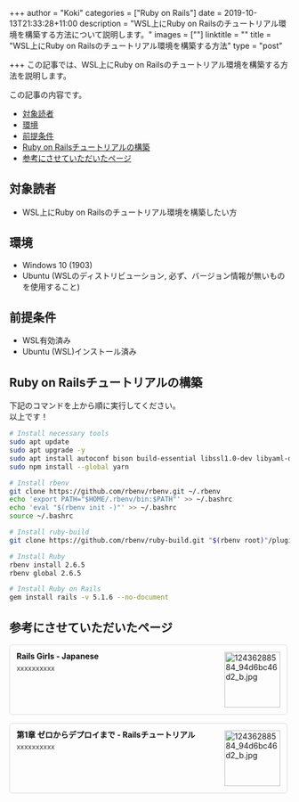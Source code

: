 ﻿+++
author = "Koki"
categories = ["Ruby on Rails"]
date = 2019-10-13T21:33:28+11:00
description = "WSL上にRuby on Railsのチュートリアル環境を構築する方法について説明します。"
images = [""]
linktitle = ""
title = "WSL上にRuby on Railsのチュートリアル環境を構築する方法"
type = "post"

+++
この記事では、WSL上にRuby on Railsのチュートリアル環境を構築する方法を説明します。

この記事の内容です。

- <font color="#1111cc">[対象読者](#%E5%AF%BE%E8%B1%A1%E8%AA%AD%E8%80%85)</font>
- <font color="#1111cc">[環境](#%E7%92%B0%E5%A2%83)</font>
- <font color="#1111cc">[前提条件](#%E5%89%8D%E6%8F%90%E6%9D%A1%E4%BB%B6)</font>
- <font color="#1111cc">[Ruby on Railsチュートリアルの構築](#ruby-on-rails%E3%83%81%E3%83%A5%E3%83%BC%E3%83%88%E3%83%AA%E3%82%A2%E3%83%AB%E3%81%AE%E6%A7%8B%E7%AF%89)</font>
- <font color="#1111cc">[参考にさせていただいたページ](#%E5%8F%82%E8%80%83%E3%81%AB%E3%81%95%E3%81%9B%E3%81%A6%E3%81%84%E3%81%9F%E3%81%A0%E3%81%84%E3%81%9F%E3%83%9A%E3%83%BC%E3%82%B8)</font>


## 対象読者
- WSL上にRuby on Railsのチュートリアル環境を構築したい方


## 環境
- Windows 10 (1903)
- Ubuntu (WSLのディストリビューション, 必ず、バージョン情報が無いものを使用すること)


## 前提条件
- WSL有効済み
- Ubuntu (WSL)インストール済み


## Ruby on Railsチュートリアルの構築
下記のコマンドを上から順に実行してください。  
以上です！
```bash
# Install necessary tools
sudo apt update
sudo apt upgrade -y
sudo apt install autoconf bison build-essential libssl1.0-dev libyaml-dev libreadline-dev zlib1g-dev libncurses5-dev libffi-dev libgdbm-dev sqlite3 libsqlite3-dev nodejs-dev node-gyp npm git -y
sudo npm install --global yarn

# Install rbenv
git clone https://github.com/rbenv/rbenv.git ~/.rbenv
echo 'export PATH="$HOME/.rbenv/bin:$PATH"' >> ~/.bashrc
echo 'eval "$(rbenv init -)"' >> ~/.bashrc
source ~/.bashrc

# Install ruby-build
git clone https://github.com/rbenv/ruby-build.git "$(rbenv root)"/plugins/ruby-build

# Install Ruby
rbenv install 2.6.5
rbenv global 2.6.5

# Install Ruby on Rails
gem install rails -v 5.1.6 --no-document
```


## 参考にさせていただいたページ
<div class="blog-card" style="padding:12px;margin:15px 0;border:1px solid #ddd;word-wrap:break-word;max-width:474px;width:auto;border-radius:5px;"><div class="blog-card-thumbnail" style="float:right;"><a href="https://railsgirls.jp/install#setup_for_windows" class="blog-card-thumbnail-link" target="_blank"><img src="https://capture.heartrails.com/120x120/shorten?https://railsgirls.jp/install#setup_for_windows" class="blog-card-thumb-image wp-post-image" alt="12436288584_94d6bc46d2_b.jpg" style="width:100px;height:100px;"></a></div><div class="blog-card-content" style="margin-left:0;margin-right:110px;line-height:120%;"><div class="blog-card-title" style="margin-bottom:5px;"><a href="https://railsgirls.jp/install#setup_for_windows" class="blog-card-title-link" style="font-weight:bold;text-decoration:none;color:#111;" target="_blank">Rails Girls - Japanese</a></div><div class="blog-card-excerpt" style="color:#333;font-size:90%;">xxxxxxxxxx</div></div><div class="blog-card-footer" style="font-size:70%;color:#777;margin-top:10px;clear:both;"><span class="blog-card-hatena"><a href="https://b.hatena.ne.jp/entry/https://railsgirls.jp/install#setup_for_windows" target="_blank"><img border="0" src="https://b.hatena.ne.jp/entry/image/https://railsgirls.jp/install#setup_for_windows" border="0" alt="" /></a></span></div></div>
<div class="blog-card" style="padding:12px;margin:15px 0;border:1px solid #ddd;word-wrap:break-word;max-width:474px;width:auto;border-radius:5px;"><div class="blog-card-thumbnail" style="float:right;"><a href="https://railstutorial.jp/chapters/beginning?version=5.1#sec-installing_rails" class="blog-card-thumbnail-link" target="_blank"><img src="https://capture.heartrails.com/120x120/shorten?https://railstutorial.jp/chapters/beginning?version=5.1#sec-installing_rails" class="blog-card-thumb-image wp-post-image" alt="12436288584_94d6bc46d2_b.jpg" style="width:100px;height:100px;"></a></div><div class="blog-card-content" style="margin-left:0;margin-right:110px;line-height:120%;"><div class="blog-card-title" style="margin-bottom:5px;"><a href="https://railstutorial.jp/chapters/beginning?version=5.1#sec-installing_rails" class="blog-card-title-link" style="font-weight:bold;text-decoration:none;color:#111;" target="_blank">第1章 ゼロからデプロイまで - Railsチュートリアル</a></div><div class="blog-card-excerpt" style="color:#333;font-size:90%;">xxxxxxxxxx</div></div><div class="blog-card-footer" style="font-size:70%;color:#777;margin-top:10px;clear:both;"><span class="blog-card-hatena"><a href="https://b.hatena.ne.jp/entry/https://railstutorial.jp/chapters/beginning?version=5.1#sec-installing_rails" target="_blank"><img border="0" src="https://b.hatena.ne.jp/entry/image/https://railstutorial.jp/chapters/beginning?version=5.1#sec-installing_rails" border="0" alt="" /></a></span></div></div>

